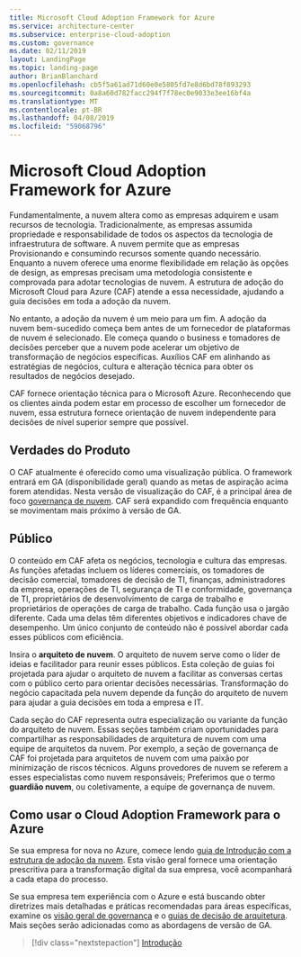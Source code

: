 ```yaml
---
title: Microsoft Cloud Adoption Framework for Azure
ms.service: architecture-center
ms.subservice: enterprise-cloud-adoption
ms.custom: governance
ms.date: 02/11/2019
layout: LandingPage
ms.topic: landing-page
author: BrianBlanchard
ms.openlocfilehash: cb5f5a61ad71d60e0e5805fd7e8d6bd78f893293
ms.sourcegitcommit: 0a8a60d782facc294f7f78ec0e9033e3ee16bf4a
ms.translationtype: MT
ms.contentlocale: pt-BR
ms.lasthandoff: 04/08/2019
ms.locfileid: "59068796"
---
```

# <a name="microsoft-cloud-adoption-framework-for-azure"></a>Microsoft Cloud Adoption Framework for Azure

Fundamentalmente, a nuvem altera como as empresas adquirem e usam recursos de tecnologia. Tradicionalmente, as empresas assumida propriedade e responsabilidade de todos os aspectos da tecnologia de infraestrutura de software. A nuvem permite que as empresas Provisionando e consumindo recursos somente quando necessário. Enquanto a nuvem oferece uma enorme flexibilidade em relação às opções de design, as empresas precisam uma metodologia consistente e comprovada para adotar tecnologias de nuvem. A estrutura de adoção do Microsoft Cloud para Azure (CAF) atende a essa necessidade, ajudando a guia decisões em toda a adoção da nuvem.

No entanto, a adoção da nuvem é um meio para um fim. A adoção da nuvem bem-sucedido começa bem antes de um fornecedor de plataformas de nuvem é selecionado. Ele começa quando o business e tomadores de decisões perceber que a nuvem pode acelerar um objetivo de transformação de negócios específicas. Auxílios CAF em alinhando as estratégias de negócios, cultura e alteração técnica para obter os resultados de negócios desejado.

CAF fornece orientação técnica para o Microsoft Azure. Reconhecendo que os clientes ainda podem estar em processo de escolher um fornecedor de nuvem, essa estrutura fornece orientação de nuvem independente para decisões de nível superior sempre que possível.

## <a name="product-truths"></a>Verdades do Produto

O CAF atualmente é oferecido como uma visualização pública. O framework entrará em GA (disponibilidade geral) quando as metas de aspiração acima forem atendidas. Nesta versão de visualização do CAF, é a principal área de foco [governança de nuvem](./governance/journeys/overview.md). CAF será expandido com frequência enquanto se movimentam mais próximo à versão de GA.

## <a name="audience"></a>Público

O conteúdo em CAF afeta os negócios, tecnologia e cultura das empresas. As funções afetadas incluem os líderes comerciais, os tomadores de decisão comercial, tomadores de decisão de TI, finanças, administradores da empresa, operações de TI, segurança de TI e conformidade, governança de TI, proprietários de desenvolvimento de carga de trabalho e proprietários de operações de carga de trabalho. Cada função usa o jargão diferente. Cada uma delas têm diferentes objetivos e indicadores chave de desempenho. Um único conjunto de conteúdo não é possível abordar cada esses públicos com eficiência.

Insira o **arquiteto de nuvem**. O arquiteto de nuvem serve como o líder de ideias e facilitador para reunir esses públicos. Esta coleção de guias foi projetada para ajudar o arquiteto de nuvem a facilitar as conversas certas com o público certo para orientar decisões necessárias. Transformação do negócio capacitada pela nuvem depende da função do arquiteto de nuvem para ajudar a guia decisões em toda a empresa e IT.

Cada seção do CAF representa outra especialização ou variante da função do arquiteto de nuvem. Essas seções também criam oportunidades para compartilhar as responsabilidades de arquitetura de nuvem com uma equipe de arquitetos da nuvem. Por exemplo, a seção de governança de CAF foi projetada para arquitetos de nuvem com uma paixão por minimização de riscos técnicos. Alguns provedores de nuvem se referem a esses especialistas como nuvem responsáveis; Preferimos que o termo **guardião nuvem**, ou coletivamente, a equipe de governança de nuvem.

## <a name="how-to-use-the-microsoft-cloud-adoption-framework-for-azure"></a>Como usar o Cloud Adoption Framework para o Azure

Se sua empresa for nova no Azure, comece lendo [guia de Introdução com a estrutura de adoção da nuvem](./getting-started/overview.md). Esta visão geral fornece uma orientação prescritiva para a transformação digital da sua empresa, você acompanhará a cada etapa do processo.

Se sua empresa tem experiência com o Azure e está buscando obter diretrizes mais detalhadas e práticas recomendadas para áreas específicas, examine os [visão geral de governança](./governance/overview.md) e o [guias de decisão de arquitetura](./decision-guides/overview.md). Mais seções serão adicionadas como as abordagens de versão de GA.

> [!div class="nextstepaction"]
> [Introdução](./getting-started/overview.md)
